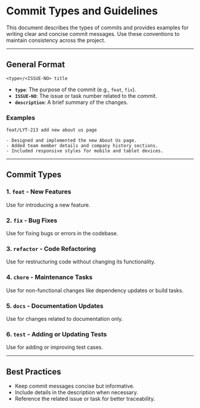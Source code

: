 # Commit Types and Guidelines

This document describes the types of commits and provides examples for writing clear and concise commit messages. Use these conventions to maintain consistency across the project.

---

## General Format

```
<type>/<ISSUE-NO> title
```

- **`type`**: The purpose of the commit (e.g., `feat`, `fix`).
- **`ISSUE-NO`**: The issue or task number related to the commit.
- **`description`**: A brief summary of the changes.

### Examples

```
feat/LYT-213 add new about us page

- Designed and implemented the new About Us page.
- Added team member details and company history sections.
- Included responsive styles for mobile and tablet devices.
```

---

## Commit Types

### 1. `feat` - New Features

Use for introducing a new feature.

### 2. `fix` - Bug Fixes

Use for fixing bugs or errors in the codebase.

### 3. `refactor` - Code Refactoring

Use for restructuring code without changing its functionality.

### 4. `chore` - Maintenance Tasks

Use for non-functional changes like dependency updates or build tasks.

### 5. `docs` - Documentation Updates

Use for changes related to documentation only.

### 6. `test` - Adding or Updating Tests

Use for adding or improving test cases.

---

## Best Practices

- Keep commit messages concise but informative.
- Include details in the description when necessary.
- Reference the related issue or task for better traceability.

